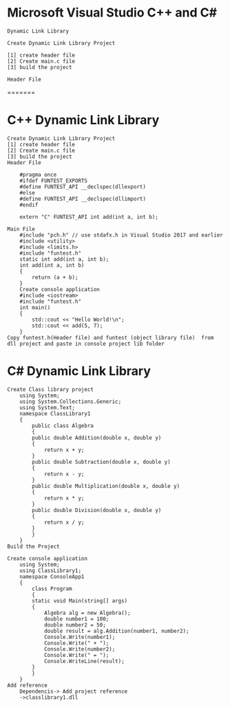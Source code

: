 # Microsoft Visual Studio C++ and C#

	Dynamic Link Library 
	
	Create Dynamic Link Library Project
	
	[1] create header file
	[2] Create main.c file
	[3] build the project 

	Header File
		
=======
# C++ Dynamic Link Library 
	Create Dynamic Link Library Project
	[1] create header file
	[2] Create main.c file
	[3] build the project 
	Header File

		#pragma once
		#ifdef FUNTEST_EXPORTS
		#define FUNTEST_API __declspec(dllexport)
		#else
		#define FUNTEST_API __declspec(dllimport)
		#endif

		extern "C" FUNTEST_API int add(int a, int b);

	Main File
		#include "pch.h" // use stdafx.h in Visual Studio 2017 and earlier
		#include <utility>
		#include <limits.h>
		#include "funtest.h"
		static int add(int a, int b);
		int add(int a, int b)
		{
			return (a + b);
		}
        Create console application
		#include <iostream>
		#include "funtest.h"
		int main()
		{
		    std::cout << "Hello World!\n";
		    std::cout << add(5, 7);
		}
	Copy funtest.h(Header file) and funtest (object library file)  from dll project and paste in console project lib folder
# C# Dynamic Link Library 

	Create Class library project
		using System;
		using System.Collections.Generic;
		using System.Text;
		namespace ClassLibrary1
		{
		    public class Algebra
		    {
			public double Addition(double x, double y)
			{
			    return x + y;
			}
			public double Subtraction(double x, double y)
			{
			    return x - y;
			}
			public double Multiplication(double x, double y)
			{
			    return x * y;
			}
			public double Division(double x, double y)
			{
			    return x / y;
			}
		    }
		}
	Build the Project 
	
	Create console application
		using System;
		using ClassLibrary1;
		namespace ConsoleApp1
		{
		    class Program
		    {
			static void Main(string[] args)
			{
			    Algebra alg = new Algebra();
			    double number1 = 100;
			    double number2 = 50;
			    double result = alg.Addition(number1, number2);
			    Console.Write(number1);
			    Console.Write(" + ");
			    Console.Write(number2);
			    Console.Write(" = ");
			    Console.WriteLine(result);
			}
		    }
		}
	Add reference
		Dependencis-> Add project reference
		->classlibrary1.dll





	


